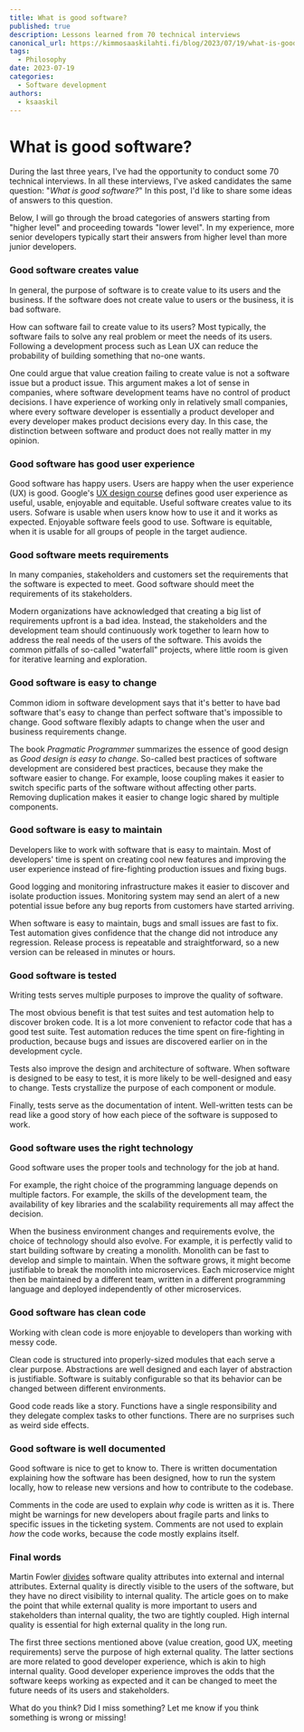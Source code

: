 ```yaml
---
title: What is good software?
published: true
description: Lessons learned from 70 technical interviews
canonical_url: https://kimmosaaskilahti.fi/blog/2023/07/19/what-is-good-software/
tags:
  - Philosophy
date: 2023-07-19
categories:
  - Software development
authors:
  - ksaaskil
---
```


# What is good software?

During the last three years, I've had the opportunity to conduct some 70 technical interviews. In all these interviews, I've asked candidates the same question: "_What is good software?_" In this post, I'd like to share some ideas of answers to this question.

<!-- more -->

Below, I will go through the broad categories of answers starting from "higher level" and proceeding towards "lower level". In my experience, more senior developers typically start their answers from higher level than more junior developers.

### Good software creates value

In general, the purpose of software is to create value to its users and the business. If the software does not create value to users or the business, it is bad software.

How can software fail to create value to its users? Most typically, the software fails to solve any real problem or meet the needs of its users. Following a development process such as Lean UX can reduce the probability of building something that no-one wants.

One could argue that value creation failing to create value is not a software issue but a product issue. This argument makes a lot of sense in companies, where software development teams have no control of product decisions. I have experience of working only in relatively small companies, where every software developer is essentially a product developer and every developer makes product decisions every day. In this case, the distinction between software and product does not really matter in my opinion.

### Good software has good user experience

Good software has happy users. Users are happy when the user experience (UX) is good. Google's [UX design course](https://www.coursera.org/professional-certificates/google-ux-design) defines good user experience as useful, usable, enjoyable and equitable. Useful software creates value to its users. Sofware is usable when users know how to use it and it works as expected. Enjoyable software feels good to use. Software is equitable, when it is usable for all groups of people in the target audience.

### Good software meets requirements

In many companies, stakeholders and customers set the requirements that the software is expected to meet. Good software should meet the requirements of its stakeholders.

Modern organizations have acknowledged that creating a big list of requirements upfront is a bad idea. Instead, the stakeholders and the development team should continuously work together to learn how to address the real needs of the users of the software. This avoids the common pitfalls of so-called "waterfall" projects, where little room is given for iterative learning and exploration.

### Good software is easy to change

Common idiom in software development says that it's better to have bad software that's easy to change than perfect software that's impossible to change. Good software flexibly adapts to change when the user and business requirements change.

The book _Pragmatic Programmer_ summarizes the essence of good design as _Good design is easy to change_. So-called best practices of software development are considered best practices, because they make the software easier to change. For example, loose coupling makes it easier to switch specific parts of the software without affecting other parts. Removing duplication makes it easier to change logic shared by multiple components.

### Good software is easy to maintain

Developers like to work with software that is easy to maintain. Most of developers' time is spent on creating cool new features and improving the user experience instead of fire-fighting production issues and fixing bugs.

Good logging and monitoring infrastructure makes it easier to discover and isolate production issues. Monitoring system may send an alert of a new potential issue before any bug reports from customers have started arriving.

When software is easy to maintain, bugs and small issues are fast to fix. Test automation gives confidence that the change did not introduce any regression. Release process is repeatable and straightforward, so a new version can be released in minutes or hours.

### Good software is tested

Writing tests serves multiple purposes to improve the quality of software.

The most obvious benefit is that test suites and test automation help to discover broken code. It is a lot more convenient to refactor code that has a good test suite. Test automation reduces the time spent on fire-fighting in production, because bugs and issues are discovered earlier on in the development cycle.

Tests also improve the design and architecture of software. When software is designed to be easy to test, it is more likely to be well-designed and easy to change. Tests crystallize the purpose of each component or module.

Finally, tests serve as the documentation of intent. Well-written tests can be read like a good story of how each piece of the software is supposed to work.

### Good software uses the right technology

Good software uses the proper tools and technology for the job at hand.

For example, the right choice of the programming language depends on multiple factors. For example, the skills of the development team, the availability of key libraries and the scalability requirements all may affect the decision.

When the business environment changes and requirements evolve, the choice of technology should also evolve. For example, it is perfectly valid to start building software by creating a monolith. Monolith can be fast to develop and simple to maintain. When the software grows, it might become justifiable to break the monolith into microservices. Each microservice might then be maintained by a different team, written in a different programming language and deployed independently of other microservices.

### Good software has clean code

Working with clean code is more enjoyable to developers than working with messy code.

Clean code is structured into properly-sized modules that each serve a clear purpose. Abstractions are well designed and each layer of abstraction is justifiable. Software is suitably configurable so that its behavior can be changed between different environments.

Good code reads like a story. Functions have a single responsibility and they delegate complex tasks to other functions. There are no surprises such as weird side effects.

### Good software is well documented

Good software is nice to get to know to. There is written documentation explaining how the software has been designed, how to run the system locally, how to release new versions and how to contribute to the codebase.

Comments in the code are used to explain _why_ code is written as it is. There might be warnings for new developers about fragile parts and links to specific issues in the ticketing system. Comments are not used to explain _how_ the code works, because the code mostly explains itself.

### Final words

Martin Fowler [divides](https://martinfowler.com/articles/is-quality-worth-cost.html) software quality attributes into external and internal attributes. External quality is directly visible to the users of the software, but they have no direct visibility to internal quality. The article goes on to make the point that while external quality is more important to users and stakeholders than internal quality, the two are tightly coupled. High internal quality is essential for high external quality in the long run.

The first three sections mentioned above (value creation, good UX, meeting requirements) serve the purpose of high external quality. The latter sections are more related to good developer experience, which is akin to high internal quality. Good developer experience improves the odds that the software keeps working as expected and it can be changed to meet the future needs of its users and stakeholders.

What do you think? Did I miss something? Let me know if you think something is wrong or missing!
